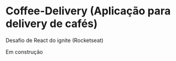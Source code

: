 # Coffee-Delivery (Aplicação para delivery de cafés)
Desafio de React do ignite (Rocketseat)

Em construção
